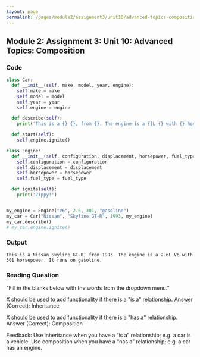 ```yaml
---
layout: page
permalink: /pages/module2/assignment3/unit10/advanced-topics-composition.html
---
```


## Module 2: Assignment 3: Unit 10: Advanced Topics: Composition

### Code

```python
class Car:
  def __init__(self, make, model, year, engine):
    self.make = make
    self.model = model
    self.year = year
    self.engine = engine

  def describe(self):
    print('This is a {} {}, from {}. The engine is a {}L {} with {} horsepower. It runs on {}.'.format(self.make, self.model, self.year, self.engine.displacement, self.engine.configuration, self.engine.horsepower, self.engine.fuel_type))

  def start(self):
    self.engine.ignite()

class Engine:
  def __init__(self, configuration, displacement, horsepower, fuel_type):
    self.configuration = configuration
    self.displacement = displacement
    self.horsepower = horsepower
    self.fuel_type = fuel_type

  def ignite(self):
    print('Zippy!')


my_engine = Engine("V6", 2.6, 301, "gasoline")
my_car = Car("Nissan", "Skyline GT-R", 1993, my_engine)
my_car.describe()
# my_car.engine.ignite()

```

### Output

```
This is a Nissan Skyline GT-R, from 1993. The engine is a 2.6L V6 with 301 horsepower. It runs on gasoline.
```

### Reading Question

"Fill in the blanks below with the words from the dropdown menu."

X should be used to add functionality if there is a "is a" relationship.
Answer (Correct): Inheritance

X should be used to add functionality if there is a "has a" relationship.
Answer (Correct): Composition

Feedback:
Use inheritance when you have a “is a” relationship; e.g. a car is a vehicle.
Use composition when you have a “has a” relationship; e.g. a car has an engine.
